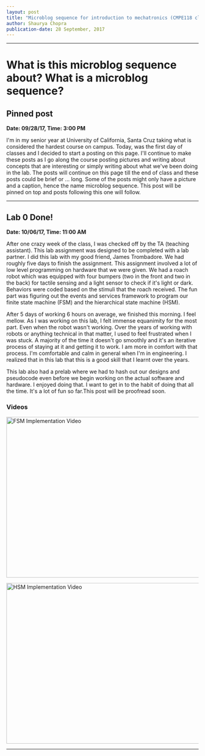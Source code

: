 ```yaml
---
layout: post
title: "Microblog sequence for introduction to mechatronics (CMPE118 class) at UCSC"
author: Shaurya Chopra
publication-date: 28 September, 2017
---
```


---
# What is this microblog sequence about? What is a microblog sequence?

## Pinned post
**Date: 09/28/17, Time: 3:00 PM**

I'm in my senior year at University of California, Santa Cruz taking
what is considered the hardest course on campus. Today, was the first
day of classes and I decided to start a posting on this page. I'll
continue to make these posts as I go along the course posting
pictures and writing about concepts that are interesting
or simply writing about what we've been doing in the lab. The posts
will continue on this page till the end of class and these posts could
be brief or ... long. Some of the posts might only have a picture and
a caption, hence the name microblog sequence. This post will be pinned
on top and posts following this one will follow. 

---

## Lab 0 Done!
**Date: 10/06/17, Time: 11:00 AM**

After one crazy week of the class, I was checked off by the TA (teaching
assistant). This lab assignment was designed to be completed with a lab partner.
I did this lab with my good friend, James Trombadore. We had roughly five days
to finish the assignment. This assignment involved a lot of low level
programming on hardware that we were given. We had a roach robot which was
equipped with four bumpers (two in the front and two in the back) for tactile
sensing and a light sensor to check if it's light or dark. Behaviors were coded
based on the stimuli that the roach received. The fun part was figuring out the
events and services framework to program our finite state machine (FSM) and the
hierarchical state machine (HSM). 

After 5 days of working 6 hours on average, we
finished this morning. I feel mellow. As I was working on this lab, I felt
immense equanimity for the most part. Even when the robot wasn't working. Over
the years of working with robots or anything technical in that matter, I used to
feel frustrated when I was stuck. A majority of the time it doesn't go smoothly
and it's an iterative process of staying at it and getting it to work. I am more
in comfort with that process. I'm comfortable and calm in general when I'm in
engineering. I realized that in this lab that this is a good skill that I learnt
over the years. 

This lab also had a prelab where we had to hash out our designs and pseudocode
even before we begin working on the actual software and hardware. I enjoyed
doing that. I want to get in to the habit of doing that all the time. It's a lot
of fun so far.This post 
will be proofread soon. 


### Videos
<a href="http://www.youtube.com/watch?feature=player_embedded&v=_fviaEYPr7E
" target="_blank"><img src="http://img.youtube.com/vi/_fviaEYPr7E/0.jpg" 
alt="FSM Implementation Video" width="700" height="420" border="0" /></a>

<a href="http://www.youtube.com/watch?feature=player_embedded&v=Fck8WLQOpmU
" target="_blank"><img src="http://img.youtube.com/vi/Fck8WLQOpmU/0.jpg" 
alt="HSM Implementation Video" width="700" height="420" border="0" /></a>


---

